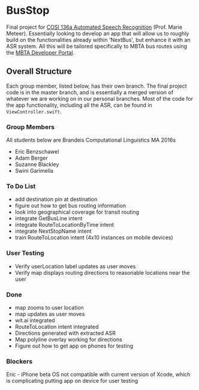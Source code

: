 # BusStop
Final project for [COSI 136a Automated Speech Recognition](http://www.cs.brandeis.edu/~cs136a/) (Prof. Marie Meteer). Essentially looking to develop an app that will allow us to roughly build on the functionalities already within 'NextBus', but enhance it with an ASR system. All this will be tailored specifically to MBTA bus routes using the [MBTA Developer Portal](http://realtime.mbta.com/portal).

## Overall Structure
Each group member, listed below, has their own branch. The final project code is in the master branch, and is essentially a merged version of whatever we are working on in our personal branches. Most of the code for the app functionality, including all the ASR, can be found in `ViewController.swift`.

### Group Members
All students below are Brandeis Computational Linguistics MA 2016s
- Eric Benzschawel
- Adam Berger
- Suzanne Blackley
- Swini Garimella

### To Do List
- add destination pin at destination
- figure out how to get bus routing information
- look into geographical coverage for transit routing
- integrate GetBusLine intent
- integrate RouteToLocationByTime intent
- integrate NextStopName intent
- train RouteToLocation intent (4x10 instances on mobile devices)

### User Testing
- Verify userLocation label updates as user moves
- Verify map displays routing directions to reasonable locations near the user

### Done
- map zooms to user location
- map updates as user moves
- wit.ai integrated
- RouteToLocation intent integrated
- Directions generated with extracted ASR
- Map polyline overlay working for directions
- Figure out how to get app on phones for testing

### Blockers
Eric - iPhone beta OS not compatible with current version of Xcode, which is complicating putting app on device for user testing
